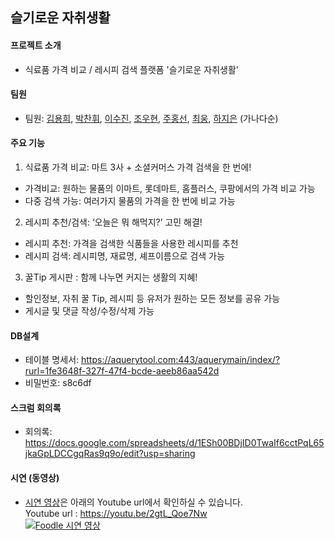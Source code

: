 ## 슬기로운 자취생활
#### 프로젝트 소개
 - 식료품 가격 비교 / 레시피 검색 플랫폼 '슬기로운 자취생활'            

#### 팀원
 - 팀원: [김용희](https://github.com/sigk77), [박찬휘](https://github.com/pch9501), [이수진](https://github.com/sujinlee0616), [조우현](https://github.com/caskercasker), [주홍선](https://github.com/juhongseon), [최웅](https://github.com/ung6039), [하지은](https://github.com/hajieun1218) (가나다순)            
           
#### 주요 기능    
1. 식료품 가격 비교: 마트 3사 + 소셜커머스 가격 검색을 한 번에!           
 - 가격비교: 원하는 물품의 이마트, 롯데마트, 홈플러스, 쿠팡에서의 가격 비교 가능            
 - 다중 검색 가능: 여러가지 물품의 가격을 한 번에 비교 가능           
2. 레시피 추천/검색: ‘오늘은 뭐 해먹지?’ 고민 해결!           
 - 레시피 추천: 가격을 검색한 식품들을 사용한 레시피를 추천           
 - 레시피 검색: 레시피명, 재료명, 셰프이름으로 검색 가능           
3. 꿀Tip 게시판 : 함께 나누면 커지는 생활의 지혜!           
 - 할인정보, 자취 꿀 Tip, 레시피 등 유저가 원하는 모든 정보를 공유 가능           
 - 게시글 및 댓글 작성/수정/삭제 가능           
           
#### DB설계
 - 테이블 명세서: https://aquerytool.com:443/aquerymain/index/?rurl=1fe3648f-327f-47f4-bcde-aeeb86aa542d           
 - 비밀번호: s8c6df         
              
#### 스크럼 회의록         
 - 회의록: https://docs.google.com/spreadsheets/d/1ESh00BDjID0TwaIf6cctPqL65jkaGpLDCCgqRas9q9o/edit?usp=sharing       
           
#### 시연 (동영상)  
 - [시연 영상](https://youtu.be/2gtL_Qoe7Nw)은 아래의 Youtube url에서 확인하실 수 있습니다.    
 Youtube url : https://youtu.be/2gtL_Qoe7Nw          
 [![Foodle 시연 영상](https://img1.daumcdn.net/thumb/R1280x0/?scode=mtistory2&fname=https%3A%2F%2Fk.kakaocdn.net%2Fdn%2FbYzRNU%2FbtqEL4960HE%2FoTjkOsnHA80lEvg3fFx8E0%2Fimg.png)](https://youtu.be/2gtL_Qoe7Nw)  
